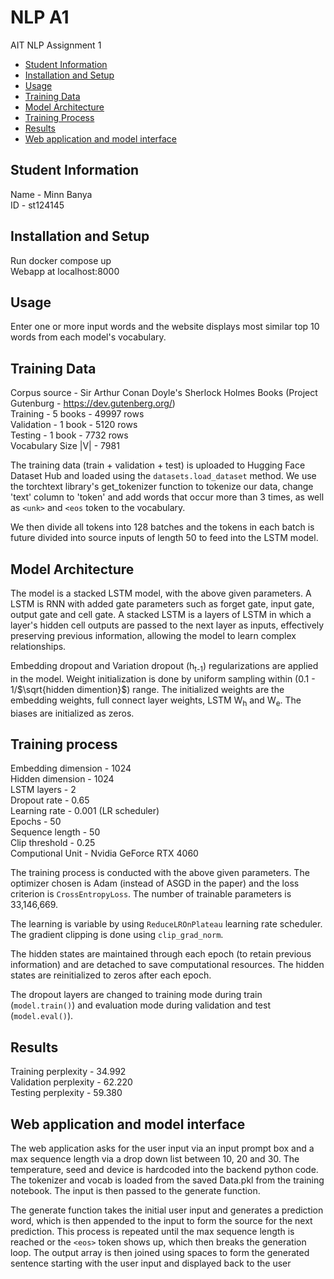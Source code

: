 # NLP A1
 AIT NLP Assignment 1

- [Student Information](#student-information)
- [Installation and Setup](#installation-and-setup)
- [Usage](#usage)
- [Training Data](#training-data)
- [Model Architecture](#model-architecture)
- [Training Process](#training-data)
- [Results](#results)
- [Web application and model interface](#web-application-and-model-interface)

## Student Information
Name - Minn Banya  
ID - st124145

## Installation and Setup
Run docker compose up  
Webapp at localhost:8000

## Usage
Enter one or more input words and the website displays most similar top 10 words from  each model's vocabulary.

## Training Data
Corpus source - Sir Arthur Conan Doyle's Sherlock Holmes Books (Project Gutenburg - https://dev.gutenberg.org/)  
Training - 5 books - 49997 rows  
Validation - 1 book - 5120 rows  
Testing - 1 book - 7732 rows  
Vocabulary Size |V| - 7981

The training data (train + validation + test) is uploaded to Hugging Face Dataset Hub and loaded using the `datasets.load_dataset` method. We use the torchtext library's get_tokenizer function to tokenize our data, change 'text' column to 'token' and add words that occur more than 3 times, as well as `<unk>` and `<eos` token to the vocabulary.

We then divide all tokens into 128 batches and the tokens in each batch is future divided into source inputs of length 50 to feed into the LSTM model.

## Model Architecture
The model is a stacked LSTM model, with the above given parameters. A LSTM is RNN with added gate parameters such as forget gate, input gate, output gate and cell gate. A stacked LSTM is a layers of LSTM in which a layer's hidden cell outputs are passed to the next layer as inputs, effectively preserving previous information, allowing the model to learn complex relationships.

Embedding dropout and Variation dropout (h<sub>t-1</sub>) regularizations are applied in the model. Weight initialization is done by uniform sampling within (0.1 - 1/$\sqrt{hidden dimention}$) range. The initialized weights are the embedding weights, full connect layer weights, LSTM W<sub>h</sub> and W<sub>e</sub>. The biases are initialized as zeros.

## Training process
Embedding dimension - 1024  
Hidden dimension - 1024  
LSTM layers - 2  
Dropout rate - 0.65    
Learning rate - 0.001 (LR scheduler)    
Epochs - 50  
Sequence length - 50  
Clip threshold - 0.25  
Computional Unit - Nvidia GeForce RTX 4060

The training process is conducted with the above given parameters. The optimizer chosen is Adam (instead of ASGD in the paper) and the loss criterion is `CrossEntropyLoss`. The number of trainable parameters is 33,146,669.  

The learning is variable by using `ReduceLROnPlateau` learning rate scheduler. The gradient clipping is done using `clip_grad_norm`.  

The hidden states are maintained through each epoch (to retain previous information) and are detached to save computational resources. The hidden states are reinitialized to zeros after each epoch.

The dropout layers are changed to training mode during train (`model.train()`) and evaluation mode during validation and test (`model.eval()`).

## Results
Training perplexity - 34.992  
Validation perplexity - 62.220  
Testing perplexity - 59.380  

## Web application and model interface
The web application asks for the user input via an input prompt box and a max sequence length via a drop down list between 10, 20 and 30. The temperature, seed and device is hardcoded into the backend python code. The tokenizer and vocab is loaded from the saved Data.pkl from the training notebook. The input is then passed to the generate function.

The generate function takes the initial user input and generates a prediction word, which is then appended to the input to form the source for the next prediction. This process is repeated until the max sequence length is reached or the `<eos>` token shows up, which then breaks the generation loop. The output array is then joined using spaces to form the generated sentence starting with the user input and displayed back to the user


